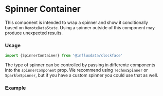 # Spinner Container

This component is intended to wrap a spinner and show it conditionally based on `RemoteDataState`. Using a spinner outside of this component may produce unexpected results.

### Usage
```js
import {SpinnerContainer} from '@influxdata/clockface'
```

The type of spinner can be controlled by passing in differente components into the `spinnerComponent` prop. We recommend using `TechnoSpinner` or `SparkleSpinner`, but if you have a custom spinner you could use that as well.

### Example
<!-- STORY -->


<!-- STORY HIDE START -->

<!-- STORY HIDE END -->

<!-- PROPS -->
